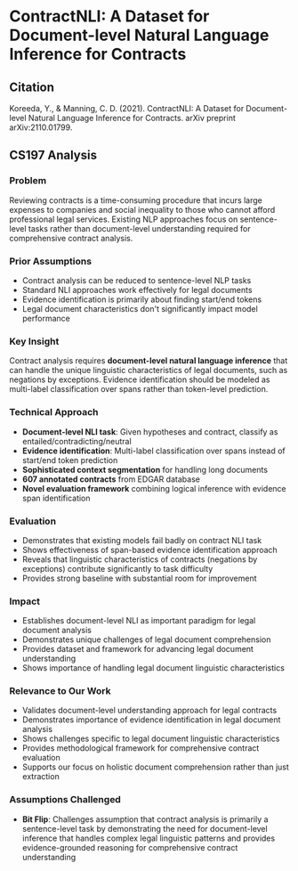 # ContractNLI: A Dataset for Document-level Natural Language Inference for Contracts

## Citation
Koreeda, Y., & Manning, C. D. (2021). ContractNLI: A Dataset for Document-level Natural Language Inference for Contracts. arXiv preprint arXiv:2110.01799.

## CS197 Analysis

### Problem
Reviewing contracts is a time-consuming procedure that incurs large expenses to companies and social inequality to those who cannot afford professional legal services. Existing NLP approaches focus on sentence-level tasks rather than document-level understanding required for comprehensive contract analysis.

### Prior Assumptions  
- Contract analysis can be reduced to sentence-level NLP tasks
- Standard NLI approaches work effectively for legal documents
- Evidence identification is primarily about finding start/end tokens
- Legal document characteristics don't significantly impact model performance

### Key Insight
Contract analysis requires **document-level natural language inference** that can handle the unique linguistic characteristics of legal documents, such as negations by exceptions. Evidence identification should be modeled as multi-label classification over spans rather than token-level prediction.

### Technical Approach
- **Document-level NLI task**: Given hypotheses and contract, classify as entailed/contradicting/neutral
- **Evidence identification**: Multi-label classification over spans instead of start/end token prediction
- **Sophisticated context segmentation** for handling long documents
- **607 annotated contracts** from EDGAR database
- **Novel evaluation framework** combining logical inference with evidence span identification

### Evaluation
- Demonstrates that existing models fail badly on contract NLI task
- Shows effectiveness of span-based evidence identification approach
- Reveals that linguistic characteristics of contracts (negations by exceptions) contribute significantly to task difficulty
- Provides strong baseline with substantial room for improvement

### Impact
- Establishes document-level NLI as important paradigm for legal document analysis
- Demonstrates unique challenges of legal document comprehension
- Provides dataset and framework for advancing legal document understanding
- Shows importance of handling legal document linguistic characteristics

### Relevance to Our Work
- Validates document-level understanding approach for legal contracts
- Demonstrates importance of evidence identification in legal document analysis
- Shows challenges specific to legal document linguistic characteristics
- Provides methodological framework for comprehensive contract evaluation
- Supports our focus on holistic document comprehension rather than just extraction

### Assumptions Challenged
- **Bit Flip**: Challenges assumption that contract analysis is primarily a sentence-level task by demonstrating the need for document-level inference that handles complex legal linguistic patterns and provides evidence-grounded reasoning for comprehensive contract understanding
